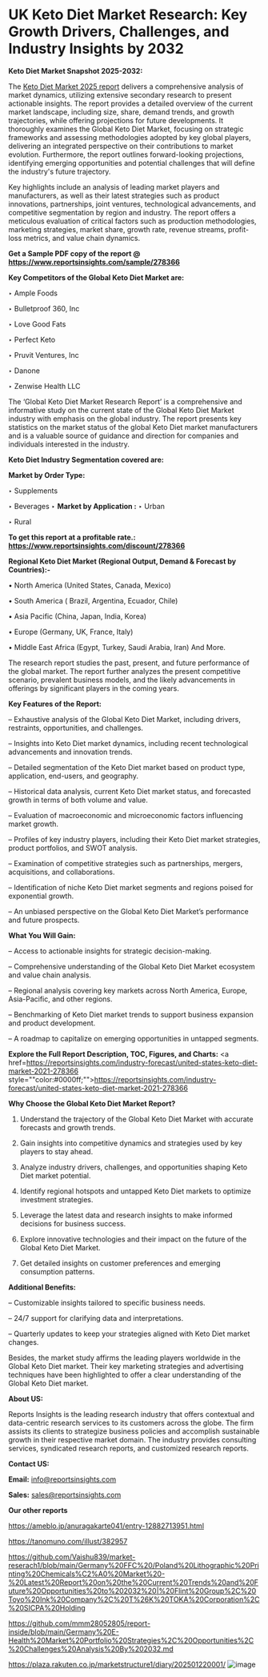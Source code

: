 # UK Keto Diet Market Research: Key Growth Drivers, Challenges, and Industry Insights by 2032

<strong>Keto Diet Market Snapshot 2025-2032:</strong>

The <a href=https://www.reportsinsights.com/sample/278366>Keto Diet Market 2025 report</a> delivers a comprehensive analysis of market dynamics, utilizing extensive secondary research to present actionable insights. The report provides a detailed overview of the current market landscape, including size, share, demand trends, and growth trajectories, while offering projections for future developments. It thoroughly examines the Global Keto Diet Market, focusing on strategic frameworks and assessing methodologies adopted by key global players, delivering an integrated perspective on their contributions to market evolution. Furthermore, the report outlines forward-looking projections, identifying emerging opportunities and potential challenges that will define the industry's future trajectory.

Key highlights include an analysis of leading market players and manufacturers, as well as their latest strategies such as product innovations, partnerships, joint ventures, technological advancements, and competitive segmentation by region and industry. The report offers a meticulous evaluation of critical factors such as production methodologies, marketing strategies, market share, growth rate, revenue streams, profit-loss metrics, and value chain dynamics.

<strong>Get a Sample PDF copy of the report @ <a href=https://www.reportsinsights.com/sample/278366 style=color:#0000ff;>https://www.reportsinsights.com/sample/278366</a></strong>

<strong>Key Competitors of the Global Keto Diet Market are:</strong>

‣ Ample Foods

‣ Bulletproof 360, Inc

‣ Love Good Fats

‣ Perfect Keto

‣ Pruvit Ventures, Inc

‣ Danone

‣ Zenwise Health LLC

The ‘Global Keto Diet Market Research Report’ is a comprehensive and informative study on the current state of the Global Keto Diet Market industry with emphasis on the global industry. The report presents key statistics on the market status of the global Keto Diet market manufacturers and is a valuable source of guidance and direction for companies and individuals interested in the industry.

<strong>Keto Diet Industry Segmentation covered are:</strong>

<strong>Market by Order Type: </strong>

‣ Supplements

‣ Beverages
‣ 
<strong>Market by Application :</strong>
‣ Urban

‣ Rural

<strong>To get this report at a profitable rate.: <a href=https://www.reportsinsights.com/discount/278366 style=color:#0000ff;>https://www.reportsinsights.com/discount/278366</a></strong>

<strong>Regional Keto Diet Market (Regional Output, Demand &amp; Forecast by Countries):-</strong>

• North America (United States, Canada, Mexico)

• South America ( Brazil, Argentina, Ecuador, Chile)

• Asia Pacific (China, Japan, India, Korea)

• Europe (Germany, UK, France, Italy)

• Middle East Africa (Egypt, Turkey, Saudi Arabia, Iran) And More.

The research report studies the past, present, and future performance of the global market. The report further analyzes the present competitive scenario, prevalent business models, and the likely advancements in offerings by significant players in the coming years.

<strong>Key Features of the Report:</strong>

– Exhaustive analysis of the Global Keto Diet Market, including drivers, restraints, opportunities, and challenges.

– Insights into Keto Diet market dynamics, including recent technological advancements and innovation trends.

– Detailed segmentation of the Keto Diet market based on product type, application, end-users, and geography.

– Historical data analysis, current Keto Diet market status, and forecasted growth in terms of both volume and value.

– Evaluation of macroeconomic and microeconomic factors influencing market growth.

– Profiles of key industry players, including their Keto Diet market strategies, product portfolios, and SWOT analysis.

– Examination of competitive strategies such as partnerships, mergers, acquisitions, and collaborations.

– Identification of niche Keto Diet market segments and regions poised for exponential growth.

– An unbiased perspective on the Global Keto Diet Market’s performance and future prospects.

<strong>What You Will Gain:</strong>

– Access to actionable insights for strategic decision-making.

– Comprehensive understanding of the Global Keto Diet Market ecosystem and value chain analysis.

– Regional analysis covering key markets across North America, Europe, Asia-Pacific, and other regions.

– Benchmarking of Keto Diet market trends to support business expansion and product development.

– A roadmap to capitalize on emerging opportunities in untapped segments.

<strong>Explore the Full Report Description, TOC, Figures, and Charts:</strong>
<a href=https://reportsinsights.com/industry-forecast/united-states-keto-diet-market-2021-278366 style=""color:#0000ff;"">https://reportsinsights.com/industry-forecast/united-states-keto-diet-market-2021-278366</a>

<strong>Why Choose the Global Keto Diet Market Report?</strong>

1. Understand the trajectory of the Global Keto Diet Market with accurate forecasts and growth trends.

2. Gain insights into competitive dynamics and strategies used by key players to stay ahead.

3. Analyze industry drivers, challenges, and opportunities shaping Keto Diet market potential.

4. Identify regional hotspots and untapped Keto Diet markets to optimize investment strategies.

5. Leverage the latest data and research insights to make informed decisions for business success.

6. Explore innovative technologies and their impact on the future of the Global Keto Diet Market.

7. Get detailed insights on customer preferences and emerging consumption patterns.

<strong>Additional Benefits:</strong>

– Customizable insights tailored to specific business needs.

– 24/7 support for clarifying data and interpretations.

– Quarterly updates to keep your strategies aligned with Keto Diet market changes.

Besides, the market study affirms the leading players worldwide in the Global Keto Diet market. Their key marketing strategies and advertising techniques have been highlighted to offer a clear understanding of the Global Keto Diet market.

<strong><strong>About US</strong>:</strong>

Reports Insights is the leading research industry that offers contextual and data-centric research services to its customers across the globe. The firm assists its clients to strategize business policies and accomplish sustainable growth in their respective market domain. The industry provides consulting services, syndicated research reports, and customized research reports.

<strong>Contact US:</strong>

<p class=><b>Email:</b> <a href=mailto:info@reportsinsights.com>info@reportsinsights.com</a></p>
<p class=><b>Sales:</b> <a href=mailto:sales@reportsinsights.com>sales@reportsinsights.com</a></p>

<strong>Our other reports</strong>

<a href=https://ameblo.jp/anuragakarte041/entry-12882713951.html>https://ameblo.jp/anuragakarte041/entry-12882713951.html</a>

<a href=https://tanomuno.com/illust/382957>https://tanomuno.com/illust/382957</a>

<a href=https://github.com/Vaishu839/market-reserach1/blob/main/Germany%20FFC%20/Poland%20Lithographic%20Printing%20Chemicals%C2%A0%20Market%20-%20Latest%20Report%20on%20the%20Current%20Trends%20and%20Future%20Opportunities%20to%202032%20|%20Flint%20Group%2C%20Toyo%20Ink%20Company%2C%20T%26K%20TOKA%20Corporation%2C%20SICPA%20Holding>https://github.com/Vaishu839/market-reserach1/blob/main/Germany%20FFC%20/Poland%20Lithographic%20Printing%20Chemicals%C2%A0%20Market%20-%20Latest%20Report%20on%20the%20Current%20Trends%20and%20Future%20Opportunities%20to%202032%20|%20Flint%20Group%2C%20Toyo%20Ink%20Company%2C%20T%26K%20TOKA%20Corporation%2C%20SICPA%20Holding</a>

<a href=https://github.com/mmm28052805/report-inside/blob/main/Germany%20E-Health%20Market%20Portfolio%20Strategies%2C%20Opportunities%2C%20Challenges%20Analysis%20By%202032.md>https://github.com/mmm28052805/report-inside/blob/main/Germany%20E-Health%20Market%20Portfolio%20Strategies%2C%20Opportunities%2C%20Challenges%20Analysis%20By%202032.md</a>

<a href=https://plaza.rakuten.co.jp/marketstructure1/diary/202501220001/>https://plaza.rakuten.co.jp/marketstructure1/diary/202501220001/</a>
![image](https://github.com/user-attachments/assets/f0be8fd8-5841-44ee-b559-38f083c8fedd)
